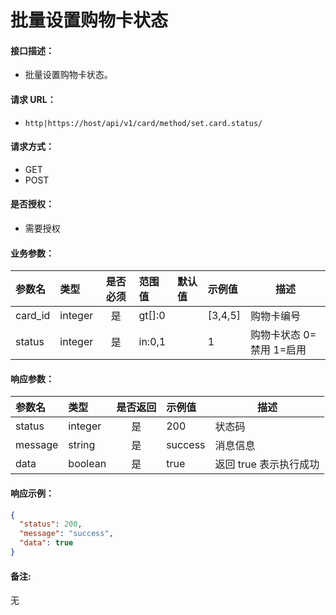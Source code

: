 # 批量设置购物卡状态

#### 接口描述：
- 批量设置购物卡状态。

#### 请求 URL：
- `http|https://host/api/v1/card/method/set.card.status/`

#### 请求方式：
- GET
- POST

#### 是否授权：
- 需要授权

#### 业务参数：
|参数名|类型|是否必须|范围值|默认值|示例值|描述|
|:----|:---|:---:|:-----|:-----|:-----|-----|
|card_id |integer |是 |gt[]:0 | |[3,4,5] |购物卡编号 |
|status |integer |是 |in:0,1 | |1 |购物卡状态 0=禁用 1=启用 |

#### 响应参数：
|参数名|类型|是否返回|示例值|描述|
|:-----|:-----|:---:|:-----|-----|
|status |integer |是 |200 |状态码 |
|message |string |是 |success |消息信息 |
|data |boolean |是 |true |返回 true 表示执行成功 |

#### 响应示例：
```json
{
  "status": 200,
  "message": "success",
  "data": true
}
```

#### 备注:
无